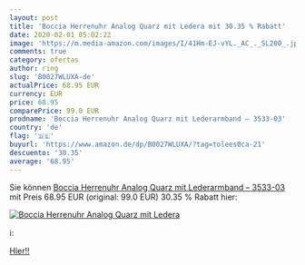 ```yaml
---
layout: post
title: 'Boccia Herrenuhr Analog Quarz mit Ledera mit 30.35 % Rabatt'
date: 2020-02-01 05:02:22
image: 'https://m.media-amazon.com/images/I/41Hm-EJ-vYL._AC_._SL200_.jpg'
comments: true
category: ofertas
author: ring
slug: 'B0027WLUXA-de'
actualPrice: 68.95 EUR
currency: EUR
price: 68.95
comparePrice: 99.0 EUR
prodname: 'Boccia Herrenuhr Analog Quarz mit Lederarmband – 3533-03'
country: 'de'
flag: '🇩🇪'
buyurl: 'https://www.amazon.de/dp/B0027WLUXA/?tag=tolees0ca-21'
descuento: '30.35'
average: '68.95'
---
```


Sie können [Boccia Herrenuhr Analog Quarz mit Lederarmband – 3533-03](https://www.amazon.de/dp/B0027WLUXA/?tag=tolees0ca-21) mit Preis 68.95 EUR (original: 99.0 EUR) 30.35 % Rabatt hier:

[![Boccia Herrenuhr Analog Quarz mit Ledera](https://m.media-amazon.com/images/I/41Hm-EJ-vYL._AC_._SL200_.jpg)](https://www.amazon.de/dp/B0027WLUXA/?tag=tolees0ca-21)

ℹ️:


[Hier!!](https://www.amazon.de/dp/B0027WLUXA/?tag=tolees0ca-21)
